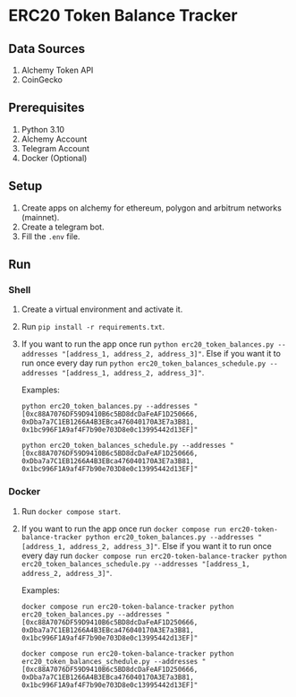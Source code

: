 # ERC20 Token Balance Tracker

## Data Sources

1. Alchemy Token API
2. CoinGecko

## Prerequisites

1. Python 3.10
2. Alchemy Account
3. Telegram Account
4. Docker (Optional)

## Setup

1. Create apps on alchemy for ethereum, polygon and arbitrum networks (mainnet).
2. Create a telegram bot.
3. Fill the `.env` file.

## Run

### Shell

1. Create a virtual environment and activate it.
2. Run `pip install -r requirements.txt`.
3. If you want to run the app once run `python erc20_token_balances.py --addresses "[address_1, address_2, address_3]"`.
   Else if you want it to run once every day run `python erc20_token_balances_schedule.py --addresses "[address_1, address_2, address_3]"`.

   Examples:

   `python erc20_token_balances.py --addresses "[0xc88A7076DF59D9410B6c5BD8dcDaFeAF1D250666, 0xDba7a7C1EB1266A4B3EBca476040170A3E7a3B81, 0x1bc996F1A9af4F7b90e703D8e0c13995442d13EF]"`

   `python erc20_token_balances_schedule.py --addresses "[0xc88A7076DF59D9410B6c5BD8dcDaFeAF1D250666, 0xDba7a7C1EB1266A4B3EBca476040170A3E7a3B81, 0x1bc996F1A9af4F7b90e703D8e0c13995442d13EF]"`

### Docker

1. Run `docker compose start`.
2. If you want to run the app once run `docker compose run erc20-token-balance-tracker python erc20_token_balances.py --addresses "[address_1, address_2, address_3]"`.
   Else if you want it to run once every day run `docker compose run erc20-token-balance-tracker python erc20_token_balances_schedule.py --addresses "[address_1, address_2, address_3]"`.

   Examples:

   `docker compose run erc20-token-balance-tracker python erc20_token_balances.py --addresses "[0xc88A7076DF59D9410B6c5BD8dcDaFeAF1D250666, 0xDba7a7C1EB1266A4B3EBca476040170A3E7a3B81, 0x1bc996F1A9af4F7b90e703D8e0c13995442d13EF]"`

   `docker compose run erc20-token-balance-tracker python erc20_token_balances_schedule.py --addresses "[0xc88A7076DF59D9410B6c5BD8dcDaFeAF1D250666, 0xDba7a7C1EB1266A4B3EBca476040170A3E7a3B81, 0x1bc996F1A9af4F7b90e703D8e0c13995442d13EF]"`
